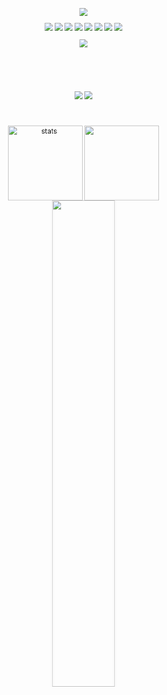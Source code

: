 <p align="center">

  <img src="https://i.imgur.com/xMdROMw.png" >

</p>

<p align="center">
 <a align="center" href="https://myanimelist.net/profile/furinadev" target"blank_"><img src="https://img.shields.io/badge/Myanimelist-2E51A2?style=for-the-badge&logo=myanimelist&logoColor=white&color=black"></a>
  <a align="center" href="https://discord.com/users/971120135656058901" target"blank_"><img src="https://img.shields.io/badge/Discord-5865F2?style=for-the-badge&logo=discord&logoColor=white&color=black"></a>
    <a align="center" href="https://www.linkedin.com/in/furina/" target"blank_"><img src="https://img.shields.io/badge/LinkedIn-0077B5?style=for-the-badge&logo=linkedin&logoColor=white&color=black"></a>
<a href="https://instagram.com/furinadev"><img src="https://img.shields.io/badge/Instagram-E4405F?style=for-the-badge&logo=instagram&logoColor=white&color=black"></a>
  <a align="center" href="https://twitter.com/furinadev" target"blank_"><img src="https://img.shields.io/badge/Twitter-1DA1F2?style=for-the-badge&logo=twitter&logoColor=white&color=black"></a>
 <a align="center" href="https://www.reddit.com/user/sinekmali" target"blank_"><img src="https://img.shields.io/badge/Reddit-FF4500?style=for-the-badge&logo=reddit&logoColor=white&color=black"></a>
  <a align="center" href="https://www.tiktok.com/@furinadev" target"blank_"><img src="https://img.shields.io/badge/TikTok-000000?style=for-the-badge&logo=tiktok&logoColor=white&color=black"></a>
<a align="center" href="https://open.spotify.com/user/cd92kcy4bhtcyyhkyhiq5xhu6?si=YI0SFkaZSGGcqAohOTCBpg&nd=1" target"blank_"><img src="https://img.shields.io/badge/Spotify-1ED760?&style=for-the-badge&logo=spotify&logoColor=white&color=black"></a>

<p align="center">
<img src="https://lanyard.kyrie25.me/api/971120135656058901?decoration=true&useDisplayName=true&animationDuration=2s&waveColor=7ea1f3&imgStyle=square&imgBorderRadius=16px&&bg=000000&idleMessage=bleached" <p href="https://discord.com/users/971120135656058901" target="blank_"></p>


  <h2>
  <br>    
 <h2 align="center">
 <img src="https://skillicons.dev/icons?i=python,c,js,nodejs,ts,html,css,mongodb,atom,powershell&theme=dark" />
 <img src="https://skillicons.dev/icons?i=visualstudio,vscode,ps,ae,ai,pr,blender,figma,unity,unreal&theme=dark" />
 </h2>
</br>
</h2>
  
<p align="center">
   <img src="https://github-readme-stats.vercel.app/api?username=furinajpg&count_private=true&show_icons=true&theme=codeSTACKr&hide_border=true" width="%150" height="150px" alt="stats" align="center" />
   <img src="https://github-readme-stats.vercel.app/api/top-langs/?username=furinajpg&layout=compact&show_icons=true&theme=codeSTACKr&hide_border=true"width="%100" height="150px" align="center" />
    <img width="50%" src="https://count.getloli.com/get/@:furinajpg?theme=rule34">
    

